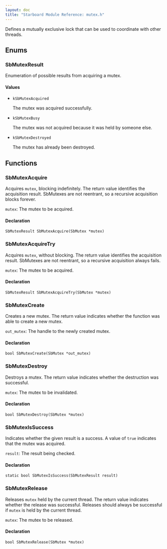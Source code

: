 ```yaml
---
layout: doc
title: "Starboard Module Reference: mutex.h"
---
```


Defines a mutually exclusive lock that can be used to coordinate with other
threads.

## Enums ##

### SbMutexResult ###

Enumeration of possible results from acquiring a mutex.

#### Values ####

*   `kSbMutexAcquired`

    The mutex was acquired successfully.
*   `kSbMutexBusy`

    The mutex was not acquired because it was held by someone else.
*   `kSbMutexDestroyed`

    The mutex has already been destroyed.

## Functions ##

### SbMutexAcquire ###

Acquires `mutex`, blocking indefinitely. The return value identifies the
acquisition result. SbMutexes are not reentrant, so a recursive acquisition
blocks forever.

`mutex`: The mutex to be acquired.

#### Declaration ####

```
SbMutexResult SbMutexAcquire(SbMutex *mutex)
```

### SbMutexAcquireTry ###

Acquires `mutex`, without blocking. The return value identifies the acquisition
result. SbMutexes are not reentrant, so a recursive acquisition always fails.

`mutex`: The mutex to be acquired.

#### Declaration ####

```
SbMutexResult SbMutexAcquireTry(SbMutex *mutex)
```

### SbMutexCreate ###

Creates a new mutex. The return value indicates whether the function was able to
create a new mutex.

`out_mutex`: The handle to the newly created mutex.

#### Declaration ####

```
bool SbMutexCreate(SbMutex *out_mutex)
```

### SbMutexDestroy ###

Destroys a mutex. The return value indicates whether the destruction was
successful.

`mutex`: The mutex to be invalidated.

#### Declaration ####

```
bool SbMutexDestroy(SbMutex *mutex)
```

### SbMutexIsSuccess ###

Indicates whether the given result is a success. A value of `true` indicates
that the mutex was acquired.

`result`: The result being checked.

#### Declaration ####

```
static bool SbMutexIsSuccess(SbMutexResult result)
```

### SbMutexRelease ###

Releases `mutex` held by the current thread. The return value indicates whether
the release was successful. Releases should always be successful if `mutex` is
held by the current thread.

`mutex`: The mutex to be released.

#### Declaration ####

```
bool SbMutexRelease(SbMutex *mutex)
```

